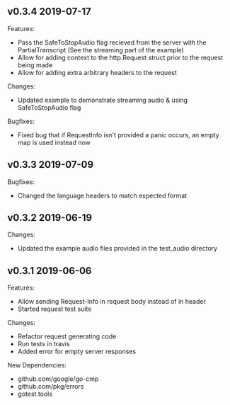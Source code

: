 ## v0.3.4 2019-07-17
Features:
* Pass the SafeToStopAudio flag recieved from the server with the PartialTranscript (See
  the streaming part of the example)
* Allow for adding context to the http.Request struct prior to the request being made
* Allow for adding extra arbitrary headers to the request

Changes:
* Updated example to demonstrate streaming audio & using SafeToStopAudio flag

Bugfixes:
* Fixed bug that if RequestInfo isn't provided a panic occurs, an empty map is used
  instead now

## v0.3.3 2019-07-09
Bugfixes:
* Changed the language headers to match expected format

## v0.3.2 2019-06-19
Changes:
* Updated the example audio files provided in the test_audio directory   

## v0.3.1 2019-06-06
Features:
*  Allow sending Request-Info in request body instead of in header
*  Started request test suite

Changes:
*  Refactor request generating code
*  Run tests in travis
*  Added error for empty server responses

New Dependencies:
* github.com/google/go-cmp
* github.com/pkg/errors
* gotest.tools

